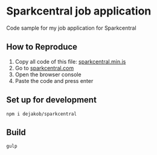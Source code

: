# Sparkcentral job application
Code sample for my job application for Sparkcentral

## How to Reproduce
1. Copy all code of this file:
[sparkcentral.min.js](https://raw.githubusercontent.com/dejakob/sparkcentral/master/dist/sparkcentral.min.js)
2. Go to [sparkcentral.com](http://sparkcentral.com)
3. Open the browser console
4. Paste the code and press enter

## Set up for development
```
npm i dejakob/sparkcentral
```

## Build
```
gulp
```
